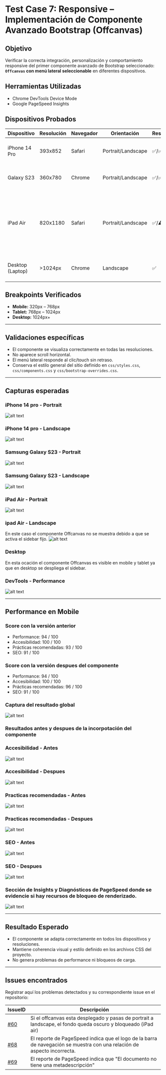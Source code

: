 # Test Case 7: Responsive – Implementación de Componente Avanzado Bootstrap (Offcanvas)

## Objetivo
Verificar la correcta integración, personalización y comportamiento responsive del primer componente avanzado de Bootstrap seleccionado: __`Offcanvas` con menú lateral seleccionable__ en diferentes dispositivos.  

## Herramientas Utilizadas 
- Chrome DevTools Device Mode  
- Google PageSpeed Insights  

## Dispositivos Probados
| Dispositivo       | Resolución | Navegador | Orientación         | Resultado | Detalle |
|-------------------|------------|-----------|---------------------|-----------|---------|
| iPhone 14 Pro     | 393x852    | Safari    | Portrait/Landscape  | ✅/✅ | Visualización correcta en ambas orientaciones |
| Galaxy S23        | 360x780    | Chrome    | Portrait/Landscape  | ✅/✅ | Visualización correcta en ambas orientaciones |
| iPad Air          | 820x1180   | Safari    | Portrait/Landscape  | ✅/⚠️ | Si el offcanvas esta desplegado y pasas de portrait a landscape, el fondo queda oscuro y bloqueado |
| Desktop (Laptop)  | >1024px    | Chrome    | Landscape           | ✅ | El offcanvas se despliega en mobile y tablet |

## Breakpoints Verificados
- **Mobile:** 320px – 768px  
- **Tablet:** 768px – 1024px  
- **Desktop:** 1024px+  

---

## Validaciones específicas
- El componente se visualiza correctamente en todas las resoluciones.  
- No aparece scroll horizontal.  
- El menú lateral responde al clic/touch sin retraso.  
- Conserva el estilo general del sitio definido en `css/styles.css`, `css/components.css` y `css/bootstrap-overrides.css`.  

---

## Capturas esperadas

### iPhone 14 pro - Portrait  
![alt text](../03-testing/imagenes/test-case-7/1-iphone14pro-portrait.png)

### iPhone 14 pro - Landscape  
![alt text](../03-testing/imagenes/test-case-7/2-iphone14pro-landscape.png)

### Samsung Galaxy S23 - Portrait  
![alt text](../03-testing/imagenes/test-case-7/3-samsungS23-portrait.png)

### Samsung Galaxy S23 - Landscape  
![alt text](../03-testing/imagenes/test-case-7/4-samsungS23-landscape.png)

### iPad Air - Portrait  
![alt text](../03-testing/imagenes/test-case-7/5-ipadair-portrait.png)

### ipad Air - Landscape
En este caso el componente Offcanvas no se muestra debido a que se activa el sidebar fijo.
![alt text](../03-testing/imagenes/test-case-7/5.1-ipadair-landscape.png)

### Desktop  
En esta ocación el componente Offcanvas es visible en mobile y tablet ya que en desktop se despliega el sidebar.

### DevTools - Performance
![alt text](../03-testing/imagenes/test-case-7/6-devtools-performance.png)

---

## Performance en Mobile

### Score con la versión anterior
- Performance: 94 / 100  
- Accesibilidad: 100 / 100  
- Prácticas recomendadas: 93 / 100  
- SEO: 91 / 100  

### Score con la versión despues del componente
- Performance: 94 / 100  
- Accesibilidad: 100 / 100  
- Prácticas recomendadas: 96 / 100  
- SEO: 91 / 100 

### Captura del resultado global
![alt text](../03-testing/imagenes/test-case-7/7-pagespeed-resultado-global.png)

### Resultados antes y despues de la incorpotación del componente 

### Accesibilidad - Antes
![alt text](../03-testing/imagenes/test-case-7/8.1-pagespeed-accesibilidad-antes.png)

### Accesibilidad - Despues
![alt text](../03-testing/imagenes/test-case-7/8.2-pagespeed-accesibilidad-despues.png)

### Practicas recomendadas - Antes
![alt text](../03-testing/imagenes/test-case-7/9.1-pagespeed-practicas-recomendadas-antes.png)

### Practicas recomendadas - Despues
![alt text](../03-testing/imagenes/test-case-7/9.2-pagespeed-practicas-recomendadas-despues.png)

### SEO - Antes
![alt text](../03-testing/imagenes/test-case-7/10.1-pagespeed-seo-antes.png)

### SEO - Despues
![alt text](../03-testing/imagenes/test-case-7/10.2-pagespeed-seo-despues.png)


### Sección de Insights y Diagnósticos de PageSpeed donde se evidencie si hay recursos de bloqueo de renderizado.
![alt text](../03-testing/imagenes/test-case-7/11-pagespeed-insigths-diagnstico.png)  

---

## Resultado Esperado
- El componente se adapta correctamente en todos los dispositivos y resoluciones.  
- Mantiene coherencia visual y estilo definido en los archivos CSS del proyecto.  
- No genera problemas de performance ni bloqueos de carga.  

---

## Issues encontrados
Registrar aquí los problemas detectados y su correspondiente issue en el repositorio:  

| IssueID | Descripción |
|---------|-------------|
| [#60](https://github.com/fioremos/simulador-planificacion-financiera/issues/60) | Si el offcanvas esta desplegado y pasas de portrait a landscape, el fondo queda oscuro y bloqueado (iPad air) |
| [#68](https://github.com/fioremos/simulador-planificacion-financiera/issues/68#) | El reporte de PageSpeed indica que el logo de la barra de navegación se muestra con una relación de aspecto incorrecta. |
| [#69](https://github.com/fioremos/simulador-planificacion-financiera/issues/69#) | El reporte de PageSpeed indica que "El documento no tiene una metadescripción" |